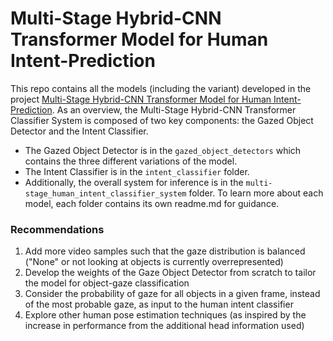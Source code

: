 # Multi-Stage Hybrid-CNN Transformer Model for Human Intent-Prediction
This repo contains all the models (including the variant) developed in the project [ Multi-Stage Hybrid-CNN Transformer Model for Human Intent-Prediction](). As an overview, the Multi-Stage Hybrid-CNN Transformer Classifier System is composed of two key components: the Gazed Object Detector and the Intent Classifier.
- The Gazed Object Detector is in the `gazed_object_detectors` which contains the three different variations of the model.
- The Intent Classifier is in the `intent_classifier` folder.
- Additionally, the overall system for inference is in the `multi-stage_human_intent_classifier_system` folder. To learn more about each model, each folder contains its own readme.md for guidance.

### Recommendations
1. Add more video samples such that the gaze distribution is balanced ("None" or not looking at objects is currently overrepresented)
2. Develop the weights of the Gaze Object Detector from scratch to tailor the model for object-gaze classification
3. Consider the probability of gaze for all objects in a given frame, instead of the most probable gaze, as input to the human intent classifier
4. Explore other human pose estimation techniques (as inspired by the increase in performance from the additional head information used)
